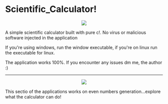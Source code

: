 # Scientific_Calculator!
<p align= 'center'>
  <img src='https://i.ibb.co/5MtX5pG/Screenshot-from-2024-12-03-18-53-53.png' />
</p>

<p>A simple scientific calculator built with pure c!. No virus or malicious software injected in the application</p>
<p>If you're using windows, run the window executable, if you're on linux run the executable for linux.</p>
<p>The application works 100%. If you encounter any issues dm me, the author :)</p>
<hr/>
<p align='center'>
  <img src='https://i.ibb.co/25n2PRD/Screenshot-from-2024-12-03-18-54-59.png' />
</p>
<p>This sectio of the applications works on even numbers generation...explore what the calculator can do!</p>
